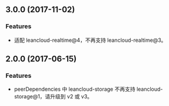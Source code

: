 <a name="3.0.0"></a>

## 3.0.0 (2017-11-02)

### Features

* 适配 leancloud-realtime@4，不再支持 leancloud-realtime@3。

<a name="2.0.0"></a>

## 2.0.0 (2017-06-15)

### Features

* peerDependencies 中 leancloud-storage 不再支持 leancloud-storage@1，请升级到 v2 或 v3。
